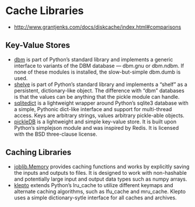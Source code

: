 # Cache Libraries

* http://www.grantjenks.com/docs/diskcache/index.html#comparisons

## Key-Value Stores

* [dbm](https://docs.python.org/3/library/dbm.html) is part of Python’s standard library and implements a generic interface to variants of the DBM database — dbm.gnu or dbm.ndbm. If none of these modules is installed, the slow-but-simple dbm.dumb is used.
* [shelve](https://docs.python.org/3/library/shelve.html)  is part of Python’s standard library and implements a “shelf” as a persistent, dictionary-like object. The difference with “dbm” databases is that the values can be anything that the pickle module can handle.
* [sqlitedict](https://github.com/RaRe-Technologies/sqlitedict)  is a lightweight wrapper around Python’s sqlite3 database with a simple, Pythonic dict-like interface and support for multi-thread access. Keys are arbitrary strings, values arbitrary pickle-able objects.
* [pickleDB](https://pythonhosted.org/pickleDB) is a lightweight and simple key-value store. It is built upon Python’s simplejson module and was inspired by Redis. It is licensed with the BSD three-clause license.

## Caching Libraries

* [joblib.Memory](https://joblib.readthedocs.io/en/latest/memory.html) provides caching functions and works by explicitly saving the inputs and outputs to files. It is designed to work with non-hashable and potentially large input and output data types such as numpy arrays.
* [klepto](https://pypi.org/project/klepto) extends Python’s lru_cache to utilize different keymaps and alternate caching algorithms, such as lfu_cache and mru_cache. Klepto uses a simple dictionary-sytle interface for all caches and archives.

